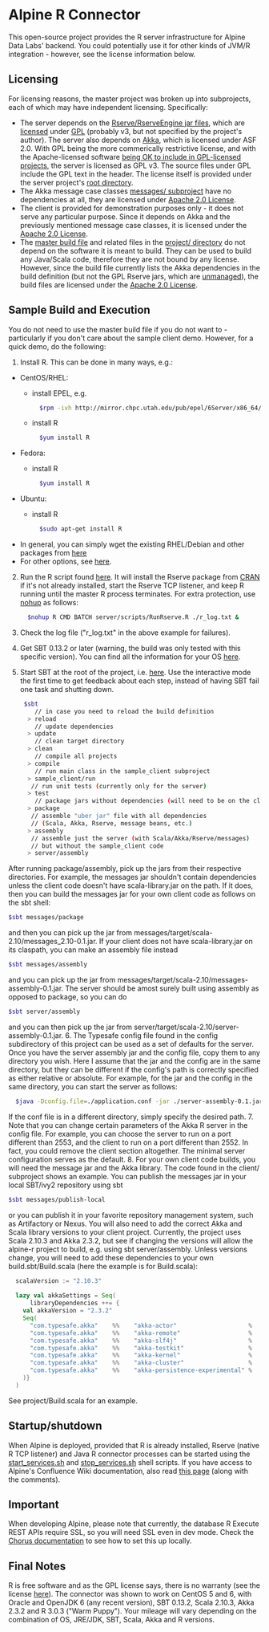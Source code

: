 Alpine R Connector
==================

This open-source project provides the R server infrastructure for Alpine Data Labs' backend. You could potentially use it for other kinds of JVM/R integration - however, see the license information below.

Licensing
---------

For licensing reasons, the master project was broken up into subprojects, each of which may have independent licensing. Specifically:

- The server depends on the [Rserve/RserveEngine jar files](http://rforge.net/Rserve/files/), which are [licensed](http://rforge.net/Rserve/) under [GPL](http://www.gnu.org/copyleft/gpl.html) (probably v3, but not specified by the project's author). The server also depends on [Akka](http://akka.io/), which is licensed under ASF 2.0. With GPL being the more commerically restrictive license, and with the Apache-licensed software [being OK to include in GPL-licensed projects](http://www.apache.org/licenses/GPL-compatibility.html), the server is licensed as GPL v3. The source files under GPL include the GPL text in the header. The license itself is provided under the server project's [root directory](https://github.com/alpinedatalabs/alpine-r/tree/master/server).
- The Akka message case classes [messages/ subproject](https://github.com/alpinedatalabs/alpine-r/tree/master/messages) have no dependencies at all, they are licensed under [Apache 2.0 License](http://www.apache.org/licenses/LICENSE-2.0.html).
- The client is provided for demonstration purposes only - it does not serve any particular purpose. Since it depends on Akka and the previously mentioned message case classes, it is licensed under the [Apache 2.0 License](http://www.apache.org/licenses/LICENSE-2.0.html).
- The [master build file](https://github.com/alpinedatalabs/alpine-r/blob/master/project/Build.scala) and related files in the [project/ directory](https://github.com/alpinedatalabs/alpine-r/tree/master/project) do not depend on the software it is meant to build. They can be used to build any Java/Scala code, therefore they are not bound by any license. However, since the build file currently lists the Akka dependencies in the build definition (but not the GPL Rserve jars, which are [unmanaged](http://www.scala-sbt.org/0.13.2/docs/Getting-Started/Library-Dependencies.html)), the build files are licensed under the [Apache 2.0 License](http://www.apache.org/licenses/LICENSE-2.0.html). 


Sample Build and Execution
--------------------------

You do not need to use the master build file if you do not want to - particularly if you don't care about the sample client demo. However, for a quick demo, do the following:

1. Install R. This can be done in many ways, e.g.: 
  - CentOS/RHEL:
      - install EPEL, e.g.
      
        ```sh
          $rpm -ivh http://mirror.chpc.utah.edu/pub/epel/6Server/x86_64/2ping-2.0-2.el6.noarch.rpm
        ```
      - install R
      
        ```sh
          $yum install R
        ```
  - Fedora:
      - install R
      
        ```sh
          $yum install R
        ```
  - Ubuntu:
      - install R
      
        ```sh
          $sudo apt-get install R
        ```
  - In general, you can simply wget the existing RHEL/Debian and other packages from [here](http://cran.r-project.org/bin/linux/)
  - For other options, see [here](http://cran.r-project.org/mirrors.html).
2. Run the R script found [here](https://github.com/alpinedatalabs/alpine-r/blob/master/server/scripts/RunRserve.R). It will install the Rserve package from [CRAN]() if it's not already installed, start the Rserve TCP listener, and keep R running until the master R process terminates. For extra protection, use [nohup](http://en.wikipedia.org/wiki/Nohup) as follows:

   ```sh
     $nohup R CMD BATCH server/scripts/RunRserve.R ./r_log.txt &
   ```
   
3. Check the log file ("r_log.txt" in the above example for failures).
4. Get SBT 0.13.2 or later (warning, the build was only tested with this specific version). You can find all the information for your OS [here](http://www.scala-sbt.org/release/docs/Getting-Started/Setup.html).
5. Start SBT at the root of the project, i.e. [here](https://github.com/alpinedatalabs/alpine-r). Use the interactive mode the first time to get feedback about each step, instead of having SBT fail one task and shutting down.

   ```sh
    $sbt
       // in case you need to reload the build definition
     > reload 
       // update dependencies
     > update
       // clean target directory
     > clean 
       // compile all projects
     > compile 
       // run main class in the sample_client subproject
     > sample_client/run 
      // run unit tests (currently only for the server)
     > test
       // package jars without dependencies (will need to be on the classpath)
     > package
      // assemble "uber jar" file with all dependencies
      // (Scala, Akka, Rserve, message beans, etc.)
     > assembly
      // assemble just the server (with Scala/Akka/Rserve/messages)
      // but without the sample_client code
     > server/assembly
    ```
After running package/assembly, pick up the jars from their respective directories. For example, the messages jar shouldn't contain dependencies unless the client code doesn't have scala-library.jar on the path. If it does, then you can build the messages jar for your own client code as follows on the sbt shell:
  ```sh
  $sbt messages/package
  ```
and then you can pick up the jar from messages/target/scala-2.10/messages_2.10-0.1.jar. If your client does not have scala-library.jar on its claspath, you can make an assembly file instead
  ```sh
  $sbt messages/assembly
  ```
and you can pick up the jar from messages/target/scala-2.10/messages-assembly-0.1.jar.
The server should be amost surely built using assembly as opposed to package, so you can do
  ```sh
  $sbt server/assembly
  ```
and you can then pick up the jar from server/target/scala-2.10/server-assembly-0.1.jar.
6. The Typesafe config file found in the config subdirectory of this project can be used as a set of defaults for the server. Once you have the server assembly jar and the config file, copy them to any directory you wish. Here I assume that the jar and the config are in the same directory, but they can be different if the config's path is correctly specified as either relative or absolute. For example, for the jar and the config in the same directory, you can start the server as follows:

  ```sh
    $java -Dconfig.file=./application.conf -jar ./server-assembly-0.1.jar
  ```
If the conf file is in a different directory, simply specify the desired path.
7. Note that you can change certain parameters of the Akka R server in the config file. For example, you can choose the server to run on a port different than 2553, and the client to run on a port different than 2552. In fact, you could remove the client section altogether. The minimal server configuration serves as the default.
8. For your own client code builds, you will need the message jar and the Akka library. The code found in the client/ subproject shows an example. You can publish the messages jar in your local SBT/ivy2 repository using sbt

  ```sh
  $sbt messages/publish-local
  ```

or you can publish it in your favorite repository management system, such as Artifactory or Nexus. You will also need to add the correct Akka and Scala library versions to your client project. Currently, the project uses Scala 2.10.3 and Akka 2.3.2, but see if changing the versions will allow the alpine-r project to build, e.g. using sbt server/assembly. Unless versions change, you will need to add these dependencies to your own build.sbt/Build.scala (here the example is for Build.scala):

  ```scala
    scalaVersion := "2.10.3"
    
    lazy val akkaSettings = Seq(
    	libraryDependencies ++= {
      val akkaVersion = "2.3.2"
  	  Seq(
  	    "com.typesafe.akka"    %%    "akka-actor"                    %    akkaVersion,
        "com.typesafe.akka"    %%    "akka-remote"                   %    akkaVersion,
        "com.typesafe.akka"    %%    "akka-slf4j"                    %    akkaVersion,
        "com.typesafe.akka"    %%    "akka-testkit"                  %    akkaVersion,
        "com.typesafe.akka"    %%    "akka-kernel"                   %    akkaVersion,
        "com.typesafe.akka"    %%    "akka-cluster"                  %    akkaVersion,
        "com.typesafe.akka"    %%    "akka-persistence-experimental" %    akkaVersion
  	  )}
    )
  ```

See project/Build.scala for an example.

Startup/shutdown
----------------

When Alpine is deployed, provided that R is already installed, Rserve (native R TCP listener) and Java R connector processes can be started using the [start_services.sh](https://github.com/alpinedatalabs/alpine-r/blob/master/scripts/start_services.sh) and [stop_services.sh](https://github.com/alpinedatalabs/alpine-r/blob/master/scripts/stop_services.sh) shell scripts. If you have access to Alpine's Confluence Wiki documentation, also read [this page](https://alpine.atlassian.net/wiki/display/V5/R+Execute) (along with the comments).


Important
---------

When developing Alpine, please note that currently, the database R Execute REST APIs require SSL, so you will need SSL even in dev mode. Check the [Chorus documentation](https://github.com/Chorus/chorus/wiki/Generating-a-self-signed-SSL-Certificate-using-OpenSSL) to see how to set this up locally.


Final Notes
-----------

R is free software and as the GPL license says, there is no warranty (see the license [here]()). The connector was shown to work on CentOS 5 and 6, with Oracle and OpenJDK 6 (any recent version), SBT 0.13.2, Scala 2.10.3, Akka 2.3.2 and R 3.0.3 ("Warm Puppy"). Your mileage will vary depending on the combination of OS, JRE/JDK, SBT, Scala, Akka and R versions.
